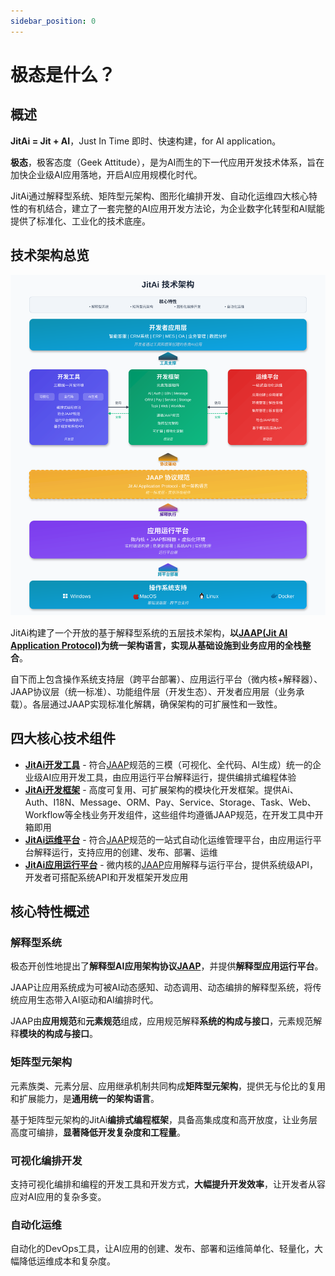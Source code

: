 ```yaml
---
sidebar_position: 0
---
```


# 极态是什么？

## 概述

**JitAi = Jit + AI**，Just In Time 即时、快速构建，for AI application。

**极态**，极客态度（Geek Attitude），是为AI而生的下一代应用开发技术体系，旨在加快企业级AI应用落地，开启AI应用规模化时代。

JitAi通过解释型系统、矩阵型元架构、图形化编排开发、自动化运维四大核心特性的有机结合，建立了一套完整的AI应用开发方法论，为企业数字化转型和AI赋能提供了标准化、工业化的技术底座。

## 技术架构总览

![JitAi技术架构](./img/jitai-architecture.svg)

JitAi构建了一个开放的基于解释型系统的五层技术架构，**以[JAAP(Jit AI Application Protocol)](/docs/tutorial/01概述/01JAAP)为统一架构语言，实现从基础设施到业务应用的全栈整合**。

自下而上包含操作系统支持层（跨平台部署）、应用运行平台（微内核+解释器）、JAAP协议层（统一标准）、功能组件层（开发生态）、开发者应用层（业务承载）。各层通过JAAP实现标准化解耦，确保架构的可扩展性和一致性。

## 四大核心技术组件

- **[JitAi开发工具](/docs/category/开发工具)** - 符合[JAAP](/docs/tutorial/01概述/01JAAP)规范的三模（可视化、全代码、AI生成）统一的企业级AI应用开发工具，由应用运行平台解释运行，提供编排式编程体验
- **[JitAi开发框架](/docs/category/开发框架)** - 高度可复用、可扩展架构的模块化开发框架。提供Ai、Auth、I18N、Message、ORM、Pay、Service、Storage、Task、Web、Workflow等全栈业务开发组件，这些组件均遵循JAAP规范，在开发工具中开箱即用
- **[JitAi运维平台](/docs/category/运维平台)** - 符合[JAAP](/docs/tutorial/01概述/01JAAP)规范的一站式自动化运维管理平台，由应用运行平台解释运行，支持应用的创建、发布、部署、运维
- **[JitAi应用运行平台](/docs/category/应用运行平台)** - 微内核的[JAAP](/docs/tutorial/01概述/01JAAP)应用解释与运行平台，提供系统级API，开发者可搭配系统API和开发框架开发应用

## 核心特性概述

### 解释型系统

极态开创性地提出了**解释型AI应用架构协议[JAAP](/docs/tutorial/01概述/01JAAP)**，并提供**解释型应用运行平台**。

JAAP让应用系统成为可被AI动态感知、动态调用、动态编排的解释型系统，将传统应用生态带入AI驱动和AI编排时代。

JAAP由**应用规范**和**元素规范**组成，应用规范解释**系统的构成与接口**，元素规范解释**模块的构成与接口**。

### 矩阵型元架构

元素族类、元素分层、应用继承机制共同构成**矩阵型元架构**，提供无与伦比的复用和扩展能力，是**通用统一的架构语言**。

基于矩阵型元架构的JitAi**编排式编程框架**，具备高集成度和高开放度，让业务层高度可编排，**显著降低开发复杂度和工程量**。

### 可视化编排开发

支持可视化编排和编程的开发工具和开发方式，**大幅提升开发效率**，让开发者从容应对AI应用的复杂多变。

### 自动化运维

自动化的DevOps工具，让AI应用的创建、发布、部署和运维简单化、轻量化，大幅降低运维成本和复杂度。
